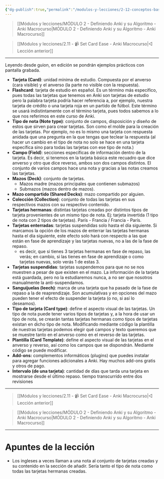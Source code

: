 ```yaml
---
{"dg-publish":true,"permalink":"/modulos-y-lecciones/2-12-conceptos-basicos-anki-macrocurso/","noteIcon":"","updated":"2024-05-15T22:20:31.970+02:00"}
---
```



> [[Módulos y lecciones/MÓDULO 2 - Definiendo Anki y su Algoritmo - Anki Macrocurso\|MÓDULO 2 - Definiendo Anki y su Algoritmo - Anki Macrocurso]]

> [[Módulos y lecciones/2.11 - 📹 Set Card Ease - Anki Macrocurso\|◁ Lección anterior]]

---

Leyendo desde guion, en edición se pondrán ejemplos prácticos con pantalla grabada.

- **Tarjeta (Card)**: unidad mínima de estudio. Compuesta por el anverso (cara visible) y el anverso (la parte no visible con la respuesta).
- **Flashcard**: tarjeta de estudio en español. Es un término más específico, pues todas las tarjetas que tenemos en Anki son tarjetas de estudio pero la palabra tarjeta podría hacer referencia a, por ejemplo, nuestra tarjeta de crédito o una tarjeta roja en un partido de fútbol. Este término se usará indistintamente con el término tarjeta, pues todos sabemos a lo que nos referimos en este curso de Anki.
- **Tipo de nota (Note type)**: conjunto de campos, disposición y diseño de estos que sirven para crear tarjetas. Son como el molde para la creación de las tarjetas. Por ejemplo, no es lo mismo una tarjeta con respuesta anidada que una pregunta en la que tengas que teclear la respuesta (al hacer un cambio en el tipo de nota no solo se hace en una tarjeta específica sino para todas las tarjetas con ese tipo de nota.)
- **Campo (Field)**: secciones específicas de información dentro de la tarjeta. Es decir, si tenemos en la tarjeta básica este recuadro que dice anverso y otro que dice reverso, ambos son dos campos distintos. El conjunto de varios campos hace una nota y gracias a las notas creamos las tarjetas.
- **Mazos (Deck)**: conjunto de tarjetas.
	- Mazos madre (mazos principales que contienen submazos)
	- Submazos (mazos dentro de mazos).
- **Mazo compartido (Shared Decks)**: mazo compartido por alguien.
- **Colección (Collection)**: conjunto de todas las tarjetas en sus respectivos mazos con su respectivo contenido.
- **Tarjetas hermanas**: distintas tarjetas creadas por distintos tipos de tarjeta provenientes de un mismo tipo de nota. Ej: tarjeta invertida (1 tipo de nota con 2 tipos de tarjetas). París - Francia / Francia - París. 
- **Tarjetas enterradas**: tarjetas suspendidas solo hasta el día siguiente. Si marcamos la opción de los mazos de enterrar las tarjetas hermanas hasta el día siguiente, este efecto solo hará con respecto a las que están en fase de aprendizaje y las tarjetas nuevas, no a las de la fase de repaso.
	- es decir, que si tienes 3 tarjetas hermanas en fase de repaso, las verás; en cambio, si las tienes en fase de aprendizaje o como tarjetas nuevas, solo verás 1 de estas 3.
- **Tarjetas suspendidas**: tarjetas suspendemos para que no se nos muestren a pesar de que existen en el mazo. La información de la tarjeta está guardada, pero no la estudiaremos nunca, a no ser que nosotros manualmente la anti-suspendamos.
- **Sanguijuelas (leech)**: marca de una tarjeta que ha pasado de la fase de repaso a la de reaprendizaje. Son acumulativas y en opciones del mazo pueden tener el efecto de suspender la tarjeta (o no, si así lo deseamos).
- **Tipo de tarjeta (Card type)**: define el aspecto visual de las tarjetas. Un tipo de nota puede tener varios tipos de tarjetas y, a la hora de usar un tipo de nota, se crearán tantas tarjetas hermanas como tipos de tarjetas existan en dicho tipo de nota. Modificando mediante código la plantilla de nuestras tarjetas podemos elegir qué campos y texto queremos que se muestre tanto en el anverso como en el reverso de las tarjetas.
- **Plantilla (Card Template)**: define el aspecto visual de las tarjetas en el anverso y reverso, así como los campos que se dispondrán. Mediante código se puede modificar.
- **Add-ons:** complementos informáticos (plugins) que puedes instalar para agregar funciones adicionales a Anki. Hay muchos add-ons gratis y otros de pago.
- **Intervalo (de una tarjeta)**: cantidad de días que tarda una tarjeta en mostrarse desde el último repaso. tiempo transcurrido entre dos revisiones

---

> [[Módulos y lecciones/2.11 - 📹 Set Card Ease - Anki Macrocurso\|◁ Lección anterior]]

> [[Módulos y lecciones/MÓDULO 2 - Definiendo Anki y su Algoritmo - Anki Macrocurso\|MÓDULO 2 - Definiendo Anki y su Algoritmo - Anki Macrocurso]]

---

# Apuntes de la lección
- Los ingleses a veces llaman a una nota al conjunto de tarjetas creadas y su contenido en la sección de añadir. Sería tanto el tipo de nota como todas las tarjetas hermanas creadas.